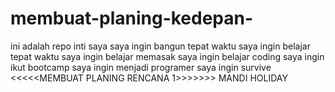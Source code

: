 # membuat-planing-kedepan-
ini adalah repo inti saya 
saya ingin bangun tepat waktu 
saya ingin belajar tepat waktu 
saya ingin belajar memasak
saya ingin belajar coding 
saya ingin ikut bootcamp
saya ingin menjadi programer 
saya ingin survive
<<<<<MEMBUAT PLANING RENCANA 1>>>>>>>
MANDI 
HOLIDAY


